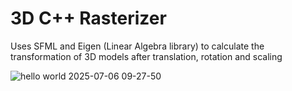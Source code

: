 # 3D C++ Rasterizer

Uses SFML and Eigen (Linear Algebra library) to calculate the transformation of 3D models after translation, rotation and scaling

![hello world 2025-07-06 09-27-50](https://github.com/user-attachments/assets/027b4884-4e51-44ca-a266-a534dc16bf6b)

